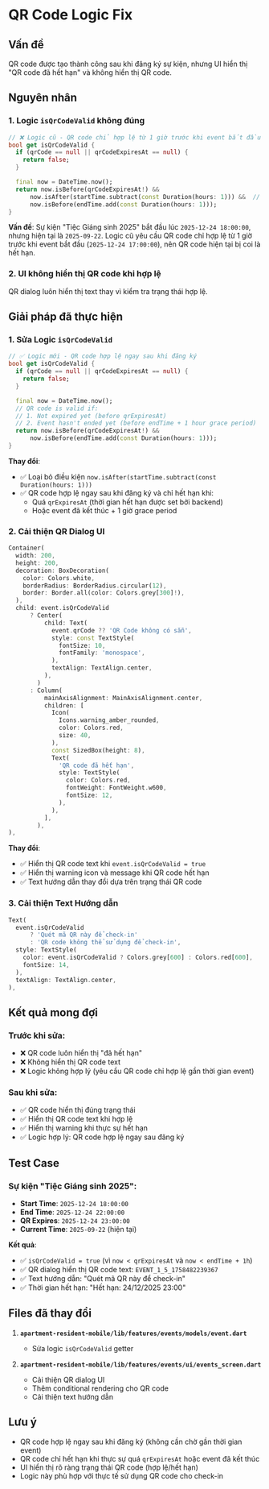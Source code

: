 # QR Code Logic Fix

## Vấn đề

QR code được tạo thành công sau khi đăng ký sự kiện, nhưng UI hiển thị "QR code đã hết hạn" và không hiển thị QR code.

## Nguyên nhân

### 1. Logic `isQrCodeValid` không đúng
```dart
// ❌ Logic cũ - QR code chỉ hợp lệ từ 1 giờ trước khi event bắt đầu
bool get isQrCodeValid {
  if (qrCode == null || qrCodeExpiresAt == null) {
    return false;
  }

  final now = DateTime.now();
  return now.isBefore(qrCodeExpiresAt!) &&
      now.isAfter(startTime.subtract(const Duration(hours: 1))) &&  // ❌ Vấn đề ở đây
      now.isBefore(endTime.add(const Duration(hours: 1)));
}
```

**Vấn đề**: Sự kiện "Tiệc Giáng sinh 2025" bắt đầu lúc `2025-12-24 18:00:00`, nhưng hiện tại là `2025-09-22`. Logic cũ yêu cầu QR code chỉ hợp lệ từ 1 giờ trước khi event bắt đầu (`2025-12-24 17:00:00`), nên QR code hiện tại bị coi là hết hạn.

### 2. UI không hiển thị QR code khi hợp lệ
QR dialog luôn hiển thị text thay vì kiểm tra trạng thái hợp lệ.

## Giải pháp đã thực hiện

### 1. **Sửa Logic `isQrCodeValid`**
```dart
// ✅ Logic mới - QR code hợp lệ ngay sau khi đăng ký
bool get isQrCodeValid {
  if (qrCode == null || qrCodeExpiresAt == null) {
    return false;
  }

  final now = DateTime.now();
  // QR code is valid if:
  // 1. Not expired yet (before qrExpiresAt)
  // 2. Event hasn't ended yet (before endTime + 1 hour grace period)
  return now.isBefore(qrCodeExpiresAt!) &&
      now.isBefore(endTime.add(const Duration(hours: 1)));
}
```

**Thay đổi**:
- ✅ Loại bỏ điều kiện `now.isAfter(startTime.subtract(const Duration(hours: 1)))`
- ✅ QR code hợp lệ ngay sau khi đăng ký và chỉ hết hạn khi:
  - Quá `qrExpiresAt` (thời gian hết hạn được set bởi backend)
  - Hoặc event đã kết thúc + 1 giờ grace period

### 2. **Cải thiện QR Dialog UI**
```dart
Container(
  width: 200,
  height: 200,
  decoration: BoxDecoration(
    color: Colors.white,
    borderRadius: BorderRadius.circular(12),
    border: Border.all(color: Colors.grey[300]!),
  ),
  child: event.isQrCodeValid
      ? Center(
          child: Text(
            event.qrCode ?? 'QR Code không có sẵn',
            style: const TextStyle(
              fontSize: 10,
              fontFamily: 'monospace',
            ),
            textAlign: TextAlign.center,
          ),
        )
      : Column(
          mainAxisAlignment: MainAxisAlignment.center,
          children: [
            Icon(
              Icons.warning_amber_rounded,
              color: Colors.red,
              size: 40,
            ),
            const SizedBox(height: 8),
            Text(
              'QR code đã hết hạn',
              style: TextStyle(
                color: Colors.red,
                fontWeight: FontWeight.w600,
                fontSize: 12,
              ),
            ),
          ],
        ),
),
```

**Thay đổi**:
- ✅ Hiển thị QR code text khi `event.isQrCodeValid = true`
- ✅ Hiển thị warning icon và message khi QR code hết hạn
- ✅ Text hướng dẫn thay đổi dựa trên trạng thái QR code

### 3. **Cải thiện Text Hướng dẫn**
```dart
Text(
  event.isQrCodeValid 
      ? 'Quét mã QR này để check-in'
      : 'QR code không thể sử dụng để check-in',
  style: TextStyle(
    color: event.isQrCodeValid ? Colors.grey[600] : Colors.red[600],
    fontSize: 14,
  ),
  textAlign: TextAlign.center,
),
```

## Kết quả mong đợi

### Trước khi sửa:
- ❌ QR code luôn hiển thị "đã hết hạn"
- ❌ Không hiển thị QR code text
- ❌ Logic không hợp lý (yêu cầu QR code chỉ hợp lệ gần thời gian event)

### Sau khi sửa:
- ✅ QR code hiển thị đúng trạng thái
- ✅ Hiển thị QR code text khi hợp lệ
- ✅ Hiển thị warning khi thực sự hết hạn
- ✅ Logic hợp lý: QR code hợp lệ ngay sau đăng ký

## Test Case

### Sự kiện "Tiệc Giáng sinh 2025":
- **Start Time**: `2025-12-24 18:00:00`
- **End Time**: `2025-12-24 22:00:00`
- **QR Expires**: `2025-12-24 23:00:00`
- **Current Time**: `2025-09-22` (hiện tại)

**Kết quả**:
- ✅ `isQrCodeValid = true` (vì `now < qrExpiresAt` và `now < endTime + 1h`)
- ✅ QR dialog hiển thị QR code text: `EVENT_1_5_1758482239367`
- ✅ Text hướng dẫn: "Quét mã QR này để check-in"
- ✅ Thời gian hết hạn: "Hết hạn: 24/12/2025 23:00"

## Files đã thay đổi

1. **`apartment-resident-mobile/lib/features/events/models/event.dart`**
   - Sửa logic `isQrCodeValid` getter

2. **`apartment-resident-mobile/lib/features/events/ui/events_screen.dart`**
   - Cải thiện QR dialog UI
   - Thêm conditional rendering cho QR code
   - Cải thiện text hướng dẫn

## Lưu ý

- QR code hợp lệ ngay sau khi đăng ký (không cần chờ gần thời gian event)
- QR code chỉ hết hạn khi thực sự quá `qrExpiresAt` hoặc event đã kết thúc
- UI hiển thị rõ ràng trạng thái QR code (hợp lệ/hết hạn)
- Logic này phù hợp với thực tế sử dụng QR code cho check-in
